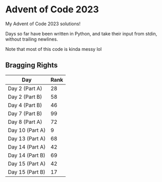 # Advent of Code 2023

My Advent of Code 2023 solutions!

Days so far have been written in Python, and take their input from stdin, without trailing newlines.

Note that most of this code is kinda messy lol

## Bragging Rights

| Day | Rank |
| --- | --- |
| Day 2 (Part A) | 28 |
| Day 2 (Part B) | 58 |
| Day 4 (Part B) | 46 |
| Day 7 (Part B) | 99 |
| Day 8 (Part A) | 72 |
| Day 10 (Part A) | 9 |
| Day 13 (Part A) | 68 |
| Day 14 (Part A) | 42 |
| Day 14 (Part B) | 69 |
| Day 15 (Part A) | 42 |
| Day 15 (Part B) | 17 |